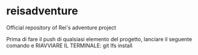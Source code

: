 # reisadventure
Official repository of Rei's adventure project

Prima di fare il push di qualsiasi elemento del progetto, lanciare il seguente comando e RIAVVIARE IL TERMINALE:
git lfs install